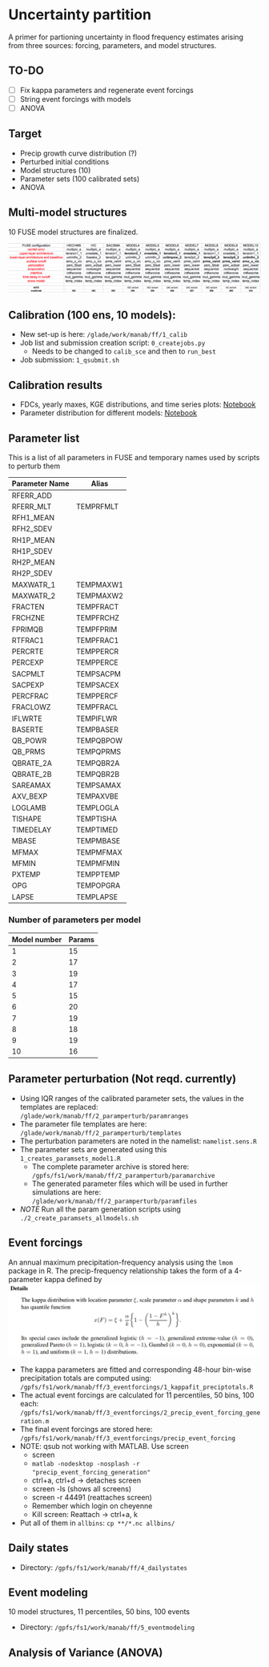 # Uncertainty partition 

A primer for partioning uncertainty in flood frequency estimates arising from three sources: forcing, parameters, and model structures.

## TO-DO
- [ ] Fix kappa parameters and regenerate event forcings
- [ ] String event forcings with models
- [ ] ANOVA  

## Target
* Precip growth curve distribution (?)
* Perturbed initial conditions 
* Model structures (10)
* Parameter sets (100 calibrated sets)
* ANOVA

## Multi-model structures
10 FUSE model structures are finalized.

![Configurations](./modelconfigs.png)

## Calibration (100 ens, 10 models):

* New set-up is here: `/glade/work/manab/ff/1_calib`
* Job list and submission creation script: `0_createjobs.py`
    * Needs to be changed to `calib_sce` and then to `run_best` 
* Job submission: `1_qsubmit.sh` 

## Calibration results
* FDCs, yearly maxes, KGE distributions, and time series plots: [Notebook](6_multimodel_calibresults.ipynb)
* Parameter distribution for different models: [Notebook](7_plotParameters.ipynb)

## Parameter list
This is a list of all parameters in FUSE and temporary names used by scripts to perturb them

|Parameter Name | Alias   |
|---------------|---------|
| RFERR_ADD     |         |
| RFERR_MLT     |TEMPRFMLT|
| RFH1_MEAN     |         |
| RFH2_SDEV     |         |
| RH1P_MEAN     |         |
| RH1P_SDEV     |         |
| RH2P_MEAN     |         |
| RH2P_SDEV     |         |
| MAXWATR_1     |TEMPMAXW1|
| MAXWATR_2     |TEMPMAXW2|
| FRACTEN       |TEMPFRACT|
| FRCHZNE       |TEMPFRCHZ|
| FPRIMQB       |TEMPFPRIM|
| RTFRAC1       |TEMPFRAC1|
| PERCRTE       |TEMPPERCR|
| PERCEXP       |TEMPPERCE|
| SACPMLT       |TEMPSACPM|
| SACPEXP       |TEMPSACEX|
| PERCFRAC      |TEMPPERCF|
| FRACLOWZ      |TEMPFRACL|
| IFLWRTE       |TEMPIFLWR|
| BASERTE       |TEMPBASER|
| QB_POWR       |TEMPQBPOW|
| QB_PRMS       |TEMPQPRMS|
| QBRATE_2A     |TEMPQBR2A|
| QBRATE_2B     |TEMPQBR2B|
| SAREAMAX      |TEMPSAMAX|
| AXV_BEXP      |TEMPAXVBE|
| LOGLAMB       |TEMPLOGLA|
| TISHAPE       |TEMPTISHA|
| TIMEDELAY     |TEMPTIMED|
| MBASE         |TEMPMBASE|
| MFMAX         |TEMPMFMAX|
| MFMIN         |TEMPMFMIN|
| PXTEMP        |TEMPPTEMP|
| OPG           |TEMPOPGRA|
| LAPSE         |TEMPLAPSE|

### Number of parameters per model
|Model number   | Params  |
|---------------|---------|
|       1       |  15     |
|       2       |  17     |
|       3       |  19     |
|       4       |  17     |
|       5       |  15     |
|       6       |  20     |
|       7       |  19     |
|       8       |  18     |
|       9       |  19     |
|      10       |  16     |

## Parameter perturbation (Not reqd. currently)
* Using IQR ranges of the calibrated parameter sets, the values in the templates are replaced: `/glade/work/manab/ff/2_paramperturb/paramranges`
* The parameter file templates are here: `/glade/work/manab/ff/2_paramperturb/templates`
* The perturbation parameters are noted in the namelist: `namelist.sens.R`
* The parameter sets are generated using this `1_creates_paramsets_model1.R`
    * The complete parameter archive is stored here: `/gpfs/fs1/work/manab/ff/2_paramperturb/paramarchive`
    * The generated parameter files which will be used in further simulations are here: `/glade/work/manab/ff/2_paramperturb/paramfiles`
* *NOTE* Run all the param generation scripts using `./2_create_paramsets_allmodels.sh`

## Event forcings
An annual maximum precipitation-frequency analysis using the `lmom` package in R. The precip-frequency relationship takes the form of a 4-parameter kappa defined by
![Kappa](figures/kappa.png)
* The kappa parameters are fitted and corresponding 48-hour bin-wise precipitation totals are computed using: `/gpfs/fs1/work/manab/ff/3_eventforcings/1_kappafit_preciptotals.R`
* The actual event forcings are calculated for 11 percentiles, 50 bins, 100 each: `/gpfs/fs1/work/manab/ff/3_eventforcings/2_precip_event_forcing_generation.m`
* The final event forcings are stored here: `/gpfs/fs1/work/manab/ff/3_eventforcings/precip_event_forcing` 
* NOTE: qsub not working with MATLAB. Use screen
    * screen 
    * `matlab -nodesktop -nosplash -r "precip_event_forcing_generation"`
    * ctrl+a, ctrl+d -> detaches screen
    * screen -ls (shows all screens)
    * screen -r 44491 (reattaches screen)
    * Remember which login on cheyenne
    * Kill screen: Reattach -> ctrl+a, k
* Put all of them in `allbins`: `cp **/*.nc allbins/`

## Daily states
* Directory: `/gpfs/fs1/work/manab/ff/4_dailystates`

## Event modeling
10 model structures, 11 percentiles, 50 bins, 100 events

* Directory: `/gpfs/fs1/work/manab/ff/5_eventmodeling`

## Analysis of Variance (ANOVA)
